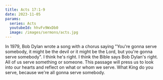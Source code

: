 ```yaml
---
title: Acts 17:1-9
date: 2023-11-05
params:
  series: Acts
  youtubeId: hhvFv9WxDb0
  image: /images/sermons/acts.jpg
---
```


In 1979, Bob Dylan wrote a song with a chorus saying "You're gonna serve somebody, it might be the devil or it might be the Lord, but you're gonna serve somebody". I think he's right. I think the Bible says Bob Dylan's right. All of us serve something or someone. This passage will press us to look into our hearts and reflect on what or whom we serve. What King do you serve, because we're all gonna serve somebody. 
